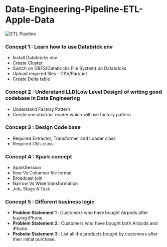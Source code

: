 # Data-Engineering-Pipeline-ETL-Apple-Data

![ETL Pipeline](dataengineering.jpg)

### Concept 1 : Learn how to use Databrick env
- Install Databricks env
- Create Cluster
- Switch on DBFS(Databricks File System) on Databricks
- Upload required files - CSV/Parquet
- Create Delta table

### Concept 2 : Understand LLD(Low Level Design) of writing good codebase in Data Engineering
- Understand Factory Pattern
- Create one abstract reader which will use factory pattern

### Concept 3 : Design Code base
- Required Extractor, Transformer and Loader class
- Required Utils class

### Concept 4 : Spark concept
- SparkSession
- Row Vs Columnar file format
- Broadcast join
- Narrow Vs Wide transformation
- Job, Stage & Task

### Concept 5 : Different business logic
- <b> Problem Statement 1 </b> : Customers who have bought Airpods after buying iPhone.
- <b> Problem Statement 2 </b> : Customers who have bought both Airpods and iPhone.
- <b> Probelm Statement 3 </b> : List all the products bought by customers after their initial purchase.

